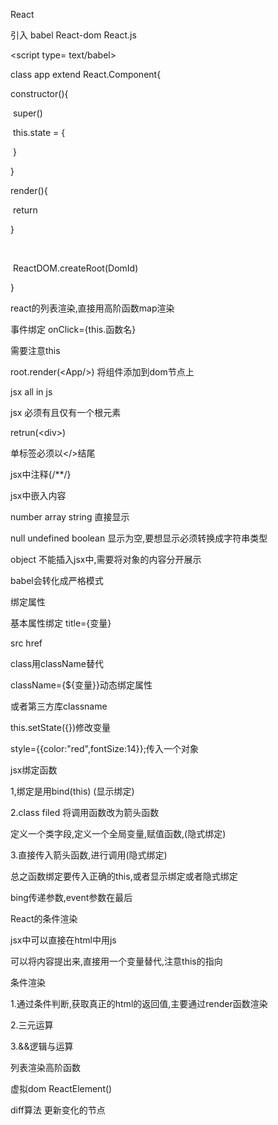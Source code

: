 React

引入 babel  React-dom React.js

\<script type= text/babel>



class app extend React.Component{

constructor(){

​	super()

​	this.state = {

​	}

}

render(){

​	return

}

​	

​	ReactDOM.createRoot(DomId)

}

react的列表渲染,直接用高阶函数map渲染

事件绑定 onClick={this.函数名}

需要注意this

root.render(\<App/>) 将组件添加到dom节点上



jsx all in js

jsx 必须有且仅有一个根元素

retrun(\<div>)

单标签必须以</>结尾

jsx中注释{/**/}

jsx中嵌入内容

number array  string 直接显示

null undefined boolean 显示为空,要想显示必须转换成字符串类型

object 不能插入jsx中,需要将对象的内容分开展示

babel会转化成严格模式

绑定属性

基本属性绑定 title={变量}

src href



class用className替代

className={${变量}}动态绑定属性

或者第三方库classname

this.setState({})修改变量

style={{color:"red",fontSize:14}};传入一个对象



jsx绑定函数

1,绑定是用bind(this) (显示绑定)

2.class filed 将调用函数改为箭头函数

定义一个类字段,定义一个全局变量,赋值函数,(隐式绑定)

3.直接传入箭头函数,进行调用(隐式绑定)

总之函数绑定要传入正确的this,或者显示绑定或者隐式绑定

bing传递参数,event参数在最后



React的条件渲染

jsx中可以直接在html中用js

可以将内容提出来,直接用一个变量替代,注意this的指向

条件渲染

1.通过条件判断,获取真正的html的返回值,主要通过render函数渲染

2.三元运算

3.&&逻辑与运算

列表渲染高阶函数

虚拟dom   ReactElement()

diff算法 更新变化的节点



